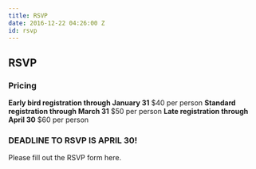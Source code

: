 ```yaml
---
title: RSVP
date: 2016-12-22 04:26:00 Z
id: rsvp
---
```


## RSVP

### Pricing

**Early bird registration through January 31**
$40 per person
**Standard registration through March 31**
$50 per person
**Late registration through April 30**
$60 per person

### DEADLINE TO RSVP IS APRIL 30!
Please fill out the RSVP form here.